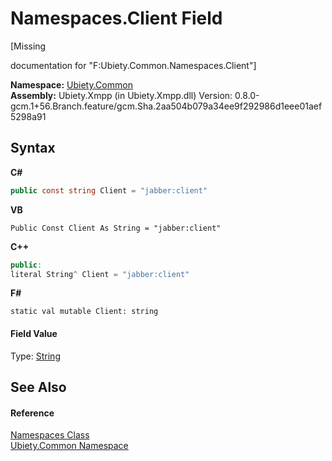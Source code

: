 # Namespaces.Client Field
 

\[Missing <summary> documentation for "F:Ubiety.Common.Namespaces.Client"\]

**Namespace:**&nbsp;<a href="3a988b7f-7a78-d824-53e6-d57463519974">Ubiety.Common</a><br />**Assembly:**&nbsp;Ubiety.Xmpp (in Ubiety.Xmpp.dll) Version: 0.8.0-gcm.1+56.Branch.feature/gcm.Sha.2aa504b079a34ee9f292986d1eee01aef5298a91

## Syntax

**C#**<br />
``` C#
public const string Client = "jabber:client"
```

**VB**<br />
``` VB
Public Const Client As String = "jabber:client"
```

**C++**<br />
``` C++
public:
literal String^ Client = "jabber:client"
```

**F#**<br />
``` F#
static val mutable Client: string
```


#### Field Value
Type: <a href="http://msdn2.microsoft.com/en-us/library/s1wwdcbf" target="_blank">String</a>

## See Also


#### Reference
<a href="b57934f7-bc68-e177-b57b-1a9dfbcd62d7">Namespaces Class</a><br /><a href="3a988b7f-7a78-d824-53e6-d57463519974">Ubiety.Common Namespace</a><br />
